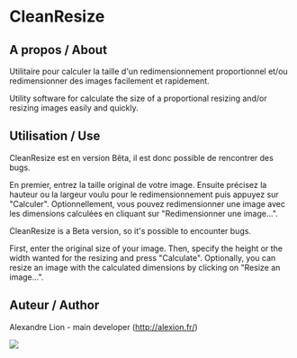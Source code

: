 CleanResize
============

A propos / About
----------------

Utilitaire pour calculer la taille d'un redimensionnement proportionnel et/ou redimensionner des images facilement et rapidement.


Utility software for calculate the size of a proportional resizing  and/or resizing images easily and quickly.


Utilisation / Use
-----------------

CleanResize est en version Bêta, il est donc possible de rencontrer des bugs.

En premier, entrez la taille original de votre image. Ensuite précisez la hauteur ou la largeur voulu pour le redimensionnement puis appuyez sur "Calculer".
Optionnellement, vous pouvez redimensionner une image avec les dimensions calculées en cliquant sur "Redimensionner une image...".


CleanResize is a Beta version, so it's possible to encounter bugs. 

First, enter the original size of your image. Then, specify the height or the width wanted for the resizing and press "Calculate".
Optionally, you can resize an image with the calculated dimensions by clicking on "Resize an image...".


Auteur / Author
-----------------

Alexandre Lion - main developer (http://alexion.fr/)

[<img src="http://i.creativecommons.org/l/by-nc-sa/3.0/88x31.png">](http://creativecommons.org/licenses/by-nc-sa/3.0/fr/)

